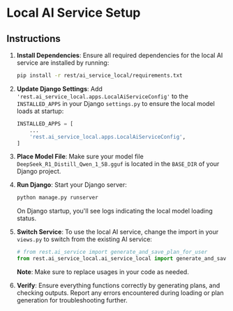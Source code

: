 # Local AI Service Setup

## Instructions

1. **Install Dependencies**:
   Ensure all required dependencies for the local AI service are installed by running:
   
   ```bash
   pip install -r rest/ai_service_local/requirements.txt
   ```

2. **Update Django Settings**:
   Add `'rest.ai_service_local.apps.LocalAiServiceConfig'` to the `INSTALLED_APPS` in your Django `settings.py` to ensure the local model loads at startup:

   ```python
   INSTALLED_APPS = [
       ...
       'rest.ai_service_local.apps.LocalAiServiceConfig',
   ]
   ```

3. **Place Model File**:
   Make sure your model file `DeepSeek_R1_Distill_Qwen_1_5B.gguf` is located in the `BASE_DIR` of your Django project.

4. **Run Django**:
   Start your Django server:
   
   ```bash
   python manage.py runserver
   ```

   On Django startup, you'll see logs indicating the local model loading status.

5. **Switch Service**:
   To use the local AI service, change the import in your `views.py` to switch from the existing AI service:
   
   ```python
   # from rest.ai_service import generate_and_save_plan_for_user
   from rest.ai_service_local.ai_service_local import generate_and_save_local_plan_for_user
   ```

   **Note**: Make sure to replace usages in your code as needed.

6. **Verify**:
   Ensure everything functions correctly by generating plans, and checking outputs.
   Report any errors encountered during loading or plan generation for troubleshooting further.
